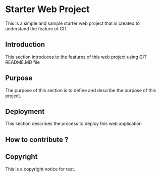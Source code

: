 # Starter Web Project

This is a simple and sample starter web project that is created to understand the feature of GIT.

## Introduction

This section introduces to the features of this web project using GIT README.MD file

## Purpose

The purpose of this section is to define and describe the purpose of this project.

## Deployment

This section describes the process to deploy this web application
## How to contribute ?

## Copyright

This is a copyright notice for test.
